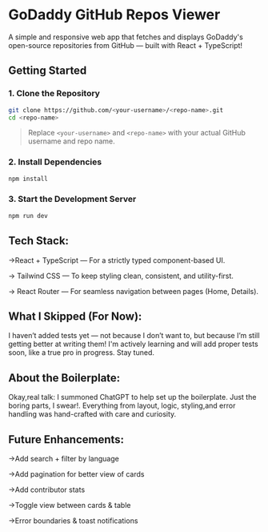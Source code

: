 # GoDaddy GitHub Repos Viewer

A simple and responsive web app that fetches and displays GoDaddy's open-source repositories from GitHub — built with React + TypeScript!

## Getting Started

### 1. Clone the Repository


```bash
git clone https://github.com/<your-username>/<repo-name>.git
cd <repo-name>

```
> Replace `<your-username>` and `<repo-name>` with your actual GitHub username and repo name.


### 2. Install Dependencies
```bash
npm install

```
 ### 3. Start the Development Server
```bash
npm run dev

```
 <!-- ### 4. Run Tests

```bash
npm test

``` -->
## Tech Stack:

 ->React + TypeScript — For a strictly typed component-based UI.

 -> Tailwind CSS — To keep styling clean, consistent, and utility-first.

 -> React Router — For seamless navigation between pages (Home, Details).

## What I Skipped (For Now):

I haven’t added tests yet — not because I don’t want to, but because I’m still getting better at writing them!
I'm actively learning and will add proper tests soon, like a true pro in progress. Stay tuned.


## About the Boilerplate:

Okay,real talk: I summoned ChatGPT to help set up the boilerplate. Just the boring parts, I swear!.
Everything from layout, logic, styling,and error handling was hand-crafted with care and curiosity.



## Future Enhancements:

->Add search + filter by language

->Add pagination for better view of cards 

->Add contributor stats

->Toggle view between cards & table

->Error boundaries & toast notifications


